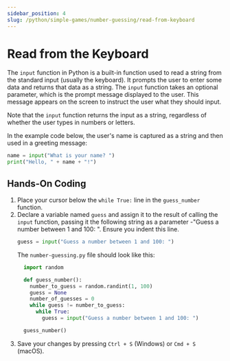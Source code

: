 ```yaml
---
sidebar_position: 4
slug: /python/simple-games/number-guessing/read-from-keyboard
---
```


# Read from the Keyboard

The `input` function in Python is a built-in function used to read a string from the standard input (usually the keyboard). It prompts the user to enter some data and returns that data as a string. The `input` function takes an optional parameter, which is the prompt message displayed to the user. This message appears on the screen to instruct the user what they should input.

Note that the `input` function returns the input as a string, regardless of whether the user types in numbers or letters.


In the example code below, the user's name is captured as a string and then used in a greeting message:

```python
name = input("What is your name? ")
print("Hello, " + name + "!")
```

## Hands-On Coding

1. Place your cursor below the `while True:` line in the `guess_number` function.
2. Declare a variable named `guess` and assign it to the result of calling the `input` function, passing it the following string as a parameter -"Guess a number between 1 and 100: ". Ensure you indent this line.
    ```python
    guess = input("Guess a number between 1 and 100: ")
    ```
    The `number-guessing.py` file should look like this:
    ```python
      import random

      def guess_number():
        number_to_guess = random.randint(1, 100)
        guess = None
        number_of_guesses = 0
        while guess != number_to_guess:
          while True:
            guess = input("Guess a number between 1 and 100: ")

      guess_number()
    ```
3. Save your changes by pressing `Ctrl + S` (Windows) or `Cmd + S` (macOS).